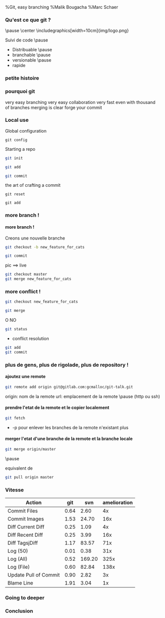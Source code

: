 %Git, easy branching
%Malik Bougacha
%Marc Schaer

### Qu'est ce que git ?

\pause
\center
\includegraphics[width=10cm]{img/logo.png}

Suivi de code 
\pause
* Distribuable
\pause
* branchable
\pause
* versionable
\pause
* rapide

### petite histoire


### pourquoi git

very easy branching
very easy collaboration
very fast even with thousand of branches
merging is clear
forge your commit

### Local use

Global configuration

```
git config
```

Starting a repo

```sh
git init
```

```sh
git add
```


```sh
git commit
```

the art of crafting a commit

```
git reset
```

```
git add
```


### more branch !

#### more branch !

Creons une nouvelle branche

```sh 
git checkout -b new_feature_for_cats
```


```sh 
git commit 
```

pic ==> live

```sh 
git checkout master
git merge new_feature_for_cats
```

### more conflict !

```sh 
git checkout new_feature_for_cats
```

```sh 
git merge
```
O NO

```sh 
git status
```

- conflict resolution

```sh 
git add
git commit
```

### plus de gens, plus de rigolade, plus de repository !

#### ajoutez une remote
```sh 
git remote add origin git@gitlab.com:gcmalloc/git-talk.git
```
origin: nom de la remote 
url: emplacement de la remote
\pause
(http ou ssh)

#### prendre l'etat de la remote et le copier localement

```sh 
git fetch 
```

* -p pour enlever les branches de la remote n'existant plus

#### merger l'etat d'une branche de la remote et la branche locale

```sh 
git merge origin/master
```

\pause 

equivalent de 

```sh 
git pull origin master
```

### Vitesse 

Action                | git    | svn    | amelioration |
-------               | ------ | ------ | ------       |
Commit Files          | 0.64   | 2.60   | 4x           |
Commit Images         | 1.53   | 24.70  | 16x          |
Diff Current Diff     | 0.25   | 1.09   | 4x           |
Diff Recent Diff      | 0.25   | 3.99   | 16x          |
Diff TagsjDiff        | 1.17   | 83.57  | 71x          |
Log (50)              | 0.01   | 0.38   | 31x          |
Log (All)             | 0.52   | 169.20 | 325x         |
Log (File)            | 0.60   | 82.84  | 138x         |
Update Pull of Commit | 0.90   | 2.82   | 3x           |
Blame Line            | 1.91   | 3.04   | 1x           |

### Going to deeper

### Conclusion

